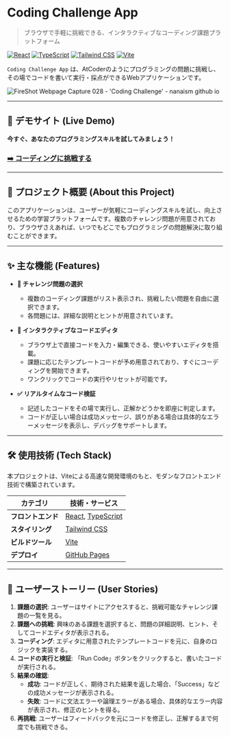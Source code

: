 # Coding Challenge App

> ブラウザで手軽に挑戦できる、インタラクティブなコーディング課題プラットフォーム

[![React](https://img.shields.io/badge/React-61DAFB?style=for-the-badge&logo=react&logoColor=black)](https://reactjs.org/)
[![TypeScript](https://img.shields.io/badge/TypeScript-3178C6?style=for-the-badge&logo=typescript&logoColor=white)](https://www.typescriptlang.org/)
[![Tailwind CSS](https://img.shields.io/badge/Tailwind_CSS-06B6D4?style=for-the-badge&logo=tailwindcss&logoColor=white)](https://tailwindcss.com/)
[![Vite](https://img.shields.io/badge/Vite-646CFF?style=for-the-badge&logo=vite&logoColor=white)](https://vitejs.dev/)

`Coding Challenge App` は、AtCoderのようにプログラミングの問題に挑戦し、その場でコードを書いて実行・採点ができるWebアプリケーションです。

![FireShot Webpage Capture 028 - 'Coding Challenge' - nanaism github io](https://github.com/user-attachments/assets/5d753fe6-2bcb-4e46-83fe-eb41ff3cbe4c)

---

## 🚀 デモサイト (Live Demo)

**今すぐ、あなたのプログラミングスキルを試してみましょう！**

### [➡️ コーディングに挑戦する](https://nanaism.github.io/coding-challenge-app/)

---

## 🌟 プロジェクト概要 (About this Project)

このアプリケーションは、ユーザーが気軽にコーディングスキルを試し、向上させるための学習プラットフォームです。複数のチャレンジ問題が用意されており、ブラウザさえあれば、いつでもどこでもプログラミングの問題解決に取り組むことができます。

---

## ✨ 主な機能 (Features)

*   **🧩 チャレンジ問題の選択**
    *   複数のコーディング課題がリスト表示され、挑戦したい問題を自由に選択できます。
    *   各問題には、詳細な説明とヒントが用意されています。

*   **📝 インタラクティブなコードエディタ**
    *   ブラウザ上で直接コードを入力・編集できる、使いやすいエディタを搭載。
    *   課題に応じたテンプレートコードが予め用意されており、すぐにコーディングを開始できます。
    *   ワンクリックでコードの実行やリセットが可能です。

*   **✅ リアルタイムなコード検証**
    *   記述したコードをその場で実行し、正解かどうかを即座に判定します。
    *   コードが正しい場合は成功メッセージ、誤りがある場合は具体的なエラーメッセージを表示し、デバッグをサポートします。

---

## 🛠️ 使用技術 (Tech Stack)

本プロジェクトは、Viteによる高速な開発環境のもと、モダンなフロントエンド技術で構築されています。

| カテゴリ         | 技術・サービス                                                                                      |
| ---------------- | ------------------------------------------------------------------------------------------------- |
| **フロントエンド** | [React](https://reactjs.org/), [TypeScript](https://www.typescriptlang.org/)                     |
| **スタイリング**   | [Tailwind CSS](https://tailwindcss.com/)                                                            |
| **ビルドツール**   | [Vite](https://vitejs.dev/)                                                                       |
| **デプロイ**     | [GitHub Pages](https://pages.github.com/)                                                         |

---

## 📖 ユーザーストーリー (User Stories)

1.  **課題の選択**: ユーザーはサイトにアクセスすると、挑戦可能なチャレンジ課題の一覧を見る。
2.  **課題への挑戦**: 興味のある課題を選択すると、問題の詳細説明、ヒント、そしてコードエディタが表示される。
3.  **コーディング**: エディタに用意されたテンプレートコードを元に、自身のロジックを実装する。
4.  **コードの実行と検証**: 「Run Code」ボタンをクリックすると、書いたコードが実行される。
5.  **結果の確認**:
    *   **成功**: コードが正しく、期待された結果を返した場合、「Success」などの成功メッセージが表示される。
    *   **失敗**: コードに文法エラーや論理エラーがある場合、具体的なエラー内容が表示され、修正のヒントを得る。
6.  **再挑戦**: ユーザーはフィードバックを元にコードを修正し、正解するまで何度でも挑戦できる。
